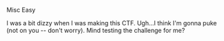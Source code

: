 Misc Easy

I was a bit dizzy when I was making this CTF. Ugh...I think I'm gonna puke (not on you -- don't worry). Mind testing the challenge for me?
